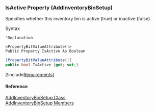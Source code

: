 ﻿### IsActive Property (AddInventoryBinSetup)

Specifies whether this inventory bin is active (true) or inactive (false)

Syntax

```vbnet
'Declaration

<PropertyBitValueAttribute()>
Public Property IsActive As Boolean
```

```csharp
[PropertyBitValueAttribute()]
public bool IsActive {get; set;}
```

[!include[Requirements](../partials/requirements.md)]

#### Reference

[AddInventoryBinSetup Class](FChoice.Toolkits.Clarify~FChoice.Toolkits.Clarify.Logistics.AddInventoryBinSetup.md)  
[AddInventoryBinSetup Members](FChoice.Toolkits.Clarify~FChoice.Toolkits.Clarify.Logistics.AddInventoryBinSetup_members.md)